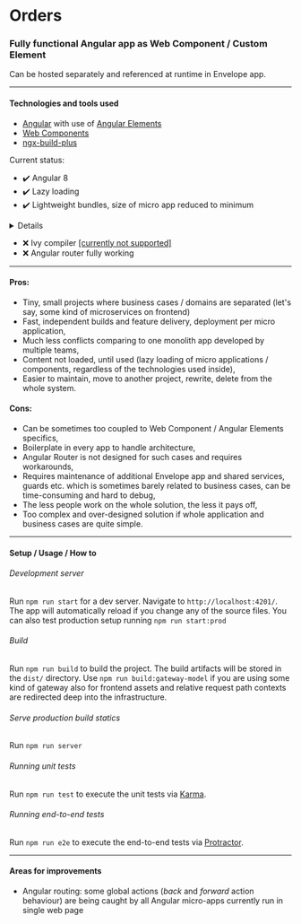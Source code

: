 Orders 
==============================================================================================

### Fully functional Angular app as Web Component / Custom Element 

Can be hosted separately and referenced at runtime in Envelope app.

---
#### Technologies and tools used

- [Angular](https://angular.io/) with use of [Angular Elements](https://angular.io/guide/elements)
- [Web Components](https://developer.mozilla.org/en-US/docs/Web/Web_Components)
- [ngx-build-plus](https://github.com/manfredsteyer/ngx-build-plus)

Current status:
- :heavy_check_mark: Angular 8
- :heavy_check_mark: Lazy loading
- :heavy_check_mark: Lightweight bundles, size of micro app reduced to minimum

<details>
  <summary>Details</summary>
  
    Date: 2019-06-17T17:43:28.547Z
    Hash: 0cbd6d10ab88118ad039
    Time: 6103ms
    chunk {0} main-es5.js (main) 9.22 kB [entry] [rendered]
    chunk {1} 1-es5.js () 3.48 kB  [rendered]
    chunk {2} 2-es5.js () 2.37 kB  [rendered]
    chunk {3} 3-es5.js () 4.29 kB  [rendered]
    chunk {4} 4-es5.js () 4.29 kB  [rendered]
    chunk {5} 5-es5.js () 1.91 kB  [rendered]
    chunk {scripts} scripts.js (scripts) 13.3 kB [entry] [rendered]
                                                                                   
    Date: 2019-06-17T17:43:32.376Z
    Hash: bd37670c2c0d70a4f024
    Time: 3803ms
    chunk {0} main-es2015.js (main) 9.11 kB [entry] [rendered]
    chunk {1} 1-es2015.js () 3.4 kB  [rendered]
    chunk {2} 2-es2015.js () 2.29 kB  [rendered]
    chunk {3} 3-es2015.js () 4.16 kB  [rendered]
    chunk {4} 4-es2015.js () 4.15 kB  [rendered]
    chunk {5} 5-es2015.js () 1.77 kB  [rendered]
    chunk {scripts} scripts.js (scripts) 13.3 kB [entry] [rendered]

![image](bundles-load.png)
</details>

- :x: Ivy compiler [[currently not supported]](https://github.com/angular/angular/issues/30262#issuecomment-497101996)
- :x: Angular router fully working

---
#### Pros:

- Tiny, small projects where business cases / domains are separated
(let's say, some kind of microservices on frontend)
- Fast, independent builds and feature delivery, deployment per micro application,
- Much less conflicts comparing to one monolith app developed by multiple teams,
- Content not loaded, until used (lazy loading of micro applications / components,
  regardless of the technologies used inside),
- Easier to maintain, move to another project, rewrite, delete from the whole system.

#### Cons:

- Can be sometimes too coupled to Web Component / Angular Elements specifics,
- Boilerplate in every app to handle architecture,
- Angular Router is not designed for such cases and requires workarounds,
- Requires maintenance of additional Envelope app and shared services, guards etc.
  which is sometimes barely related to business cases, can be time-consuming
  and hard to debug,
- The less people work on the whole solution, the less it pays off,
- Too complex and over-designed solution if whole application and business
  cases are quite simple.

---
#### Setup / Usage / How to

###### Development server

Run `npm run start` for a dev server. Navigate to `http://localhost:4201/`.
The app will automatically reload if you change any of the source files.
You can also test production setup running `npm run start:prod`

###### Build

Run `npm run build` to build the project.
The build artifacts will be stored in the `dist/` directory.
Use `npm run build:gateway-model` if you are using some kind of gateway also 
for frontend assets and relative request path contexts are redirected 
deep into the infrastructure.

###### Serve production build statics

Run `npm run server`

###### Running unit tests

Run `npm run test` to execute the unit tests via [Karma](https://karma-runner.github.io).

###### Running end-to-end tests

Run `npm run e2e` to execute the end-to-end tests via [Protractor](http://www.protractortest.org/).

---
#### Areas for improvements

- Angular routing: some global actions (_back_ and _forward_ action behaviour) 
are being caught by all Angular micro-apps currently run in single web page
